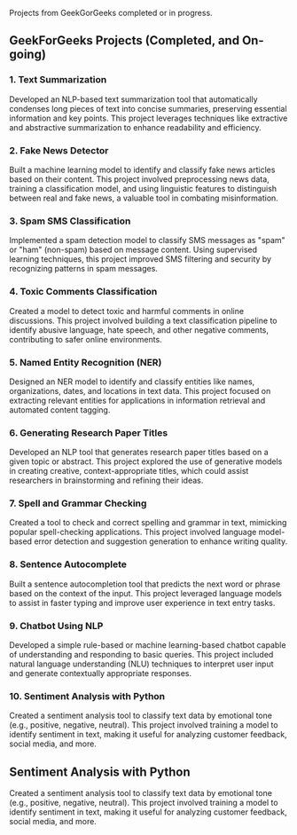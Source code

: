 
Projects from GeekGorGeeks completed or in progress. 

## GeekForGeeks Projects (Completed, and On-going)
### 1. Text Summarization
Developed an NLP-based text summarization tool that automatically condenses long pieces of text into concise summaries, preserving essential information and key points. This project leverages techniques like extractive and abstractive summarization to enhance readability and efficiency.


### 2. Fake News Detector
Built a machine learning model to identify and classify fake news articles based on their content. This project involved preprocessing news data, training a classification model, and using linguistic features to distinguish between real and fake news, a valuable tool in combating misinformation.


### 3. Spam SMS Classification
Implemented a spam detection model to classify SMS messages as "spam" or "ham" (non-spam) based on message content. Using supervised learning techniques, this project improved SMS filtering and security by recognizing patterns in spam messages.


### 4. Toxic Comments Classification
Created a model to detect toxic and harmful comments in online discussions. This project involved building a text classification pipeline to identify abusive language, hate speech, and other negative comments, contributing to safer online environments.


### 5. Named Entity Recognition (NER)
Designed an NER model to identify and classify entities like names, organizations, dates, and locations in text data. This project focused on extracting relevant entities for applications in information retrieval and automated content tagging.


### 6. Generating Research Paper Titles
Developed an NLP tool that generates research paper titles based on a given topic or abstract. This project explored the use of generative models in creating creative, context-appropriate titles, which could assist researchers in brainstorming and refining their ideas.


### 7. Spell and Grammar Checking
Created a tool to check and correct spelling and grammar in text, mimicking popular spell-checking applications. This project involved language model-based error detection and suggestion generation to enhance writing quality.


### 8. Sentence Autocomplete
Built a sentence autocompletion tool that predicts the next word or phrase based on the context of the input. This project leveraged language models to assist in faster typing and improve user experience in text entry tasks.


### 9. Chatbot Using NLP
Developed a simple rule-based or machine learning-based chatbot capable of understanding and responding to basic queries. This project included natural language understanding (NLU) techniques to interpret user input and generate contextually appropriate responses.

### 10. Sentiment Analysis with Python
Created a sentiment analysis tool to classify text data by emotional tone (e.g., positive, negative, neutral). This project involved training a model to identify sentiment in text, making it useful for analyzing customer feedback, social media, and more.


## Sentiment Analysis with Python

Created a sentiment analysis tool to classify text data by emotional tone (e.g., positive, negative, neutral). This project involved training a model to identify sentiment in text, making it useful for analyzing customer feedback, social media, and more.
